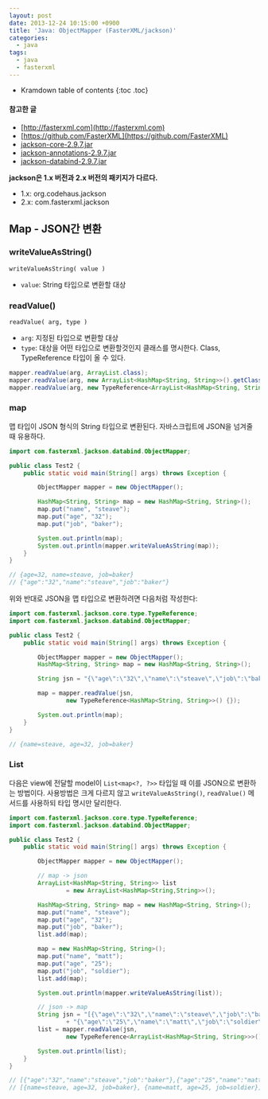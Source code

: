 ```yaml
---
layout: post
date: 2013-12-24 10:15:00 +0900
title: 'Java: ObjectMapper (FasterXML/jackson)'
categories:
  - java
tags:
  - java
  - fasterxml
---
```


* Kramdown table of contents
{:toc .toc}

#### 참고한 글

- [http://fasterxml.com](http://fasterxml.com)
- [https://github.com/FasterXML](https://github.com/FasterXML)
- [jackson-core-2.9.7.jar](/attachment/jackson-core-2.9.7.jar)
- [jackson-annotations-2.9.7.jar](/attachment/jackson-annotations-2.9.7.jar)
- [jackson-databind-2.9.7.jar](/attachment/jackson-databind-2.9.7.jar)

**jackson은 1.x 버전과 2.x 버전의 패키지가 다르다.**
- 1.x: org.codehaus.jackson
- 2.x: com.fasterxml.jackson

## Map - JSON간 변환

### writeValueAsString()

```
writeValueAsString( value )
```

- `value`: String 타입으로 변환할 대상

### readValue()

```
readValue( arg, type )
```

- `arg`: 지정된 타입으로 변환할 대상
- `type`: 대상을 어떤 타입으로 변환할것인지 클래스를 명시한다. Class, TypeReference 타입이 올 수 있다.

```java
mapper.readValue(arg, ArrayList.class);
mapper.readValue(arg, new ArrayList<HashMap<String, String>>().getClass());
mapper.readValue(arg, new TypeReference<ArrayList<HashMap<String, String>>>(){});
```

### map

맵 타입이 JSON 형식의 String 타입으로 변환된다. 자바스크립트에 JSON을 넘겨줄 때 유용하다.

```java
import com.fasterxml.jackson.databind.ObjectMapper;

public class Test2 {
    public static void main(String[] args) throws Exception {

        ObjectMapper mapper = new ObjectMapper();

        HashMap<String, String> map = new HashMap<String, String>();
        map.put("name", "steave");
        map.put("age", "32");
        map.put("job", "baker");

        System.out.println(map);
        System.out.println(mapper.writeValueAsString(map));
    }
}

// {age=32, name=steave, job=baker}
// {"age":"32","name":"steave","job":"baker"}
```

위와 반대로 JSON을 맵 타입으로 변환하려면 다음처럼 작성한다:

```java
import com.fasterxml.jackson.core.type.TypeReference;
import com.fasterxml.jackson.databind.ObjectMapper;

public class Test2 {
    public static void main(String[] args) throws Exception {

        ObjectMapper mapper = new ObjectMapper();
        HashMap<String, String> map = new HashMap<String, String>();

        String jsn = "{\"age\":\"32\",\"name\":\"steave\",\"job\":\"baker\"}";

        map = mapper.readValue(jsn,
                new TypeReference<HashMap<String, String>>() {});        

        System.out.println(map);
    }
}

// {name=steave, age=32, job=baker}
```

### List<Map>
다음은 view에 전달할 model이 `List<map<?, ?>>` 타입일 때 이를 JSON으로 변환하는 방법이다. 사용방법은 크게 다르지 않고 `writeValueAsString()`, `readValue()` 메서드를 사용하되 타입 명시만 달리한다.

```java
import com.fasterxml.jackson.core.type.TypeReference;
import com.fasterxml.jackson.databind.ObjectMapper;

public class Test2 {
    public static void main(String[] args) throws Exception {

        ObjectMapper mapper = new ObjectMapper();

        // map -> json
        ArrayList<HashMap<String, String>> list
                = new ArrayList<HashMap<String,String>>();

        HashMap<String, String> map = new HashMap<String, String>();
        map.put("name", "steave");
        map.put("age", "32");
        map.put("job", "baker");
        list.add(map);

        map = new HashMap<String, String>();
        map.put("name", "matt");
        map.put("age", "25");
        map.put("job", "soldier");
        list.add(map);

        System.out.println(mapper.writeValueAsString(list));

        // json -> map
        String jsn = "[{\"age\":\"32\",\"name\":\"steave\",\"job\":\"baker\"},"
                + "{\"age\":\"25\",\"name\":\"matt\",\"job\":\"soldier\"}]";
        list = mapper.readValue(jsn,
                new TypeReference<ArrayList<HashMap<String, String>>>() {});        

        System.out.println(list);
    }
}

// [{"age":"32","name":"steave","job":"baker"},{"age":"25","name":"matt","job":"soldier"}]
// [{name=steave, age=32, job=baker}, {name=matt, age=25, job=soldier}]
```

